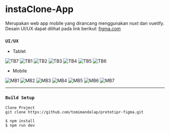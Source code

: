 # instaClone-App

Merupakan web app mobile yang dirancang menggunakan nuxt dan vuetify. Desain UI/UX dapat dilihat pada link berikut: [figma.com](https://www.figma.com/file/4UbNe5DDCFgP61svLJzfQp/Prototipando-no-Figma---Friends-of-Figma%2C-Rio-de-Janeiro-(Community)?node-id=2%3A526)

### ```UI/UX```

- Tablet

![TB7](https://user-images.githubusercontent.com/43200304/122963351-64931e00-d3b0-11eb-9910-5e8d922a7232.PNG)
![TB1](https://user-images.githubusercontent.com/43200304/122963382-69f06880-d3b0-11eb-8468-c52e331255a9.PNG)
![TB2](https://user-images.githubusercontent.com/43200304/122963375-6957d200-d3b0-11eb-8abe-7c5957beb3a6.PNG)
![TB3](https://user-images.githubusercontent.com/43200304/122963373-6826a500-d3b0-11eb-812a-c8de688f5db9.PNG)
![TB4](https://user-images.githubusercontent.com/43200304/122963368-678e0e80-d3b0-11eb-9f3d-695cc69ff04b.PNG)
![TB5](https://user-images.githubusercontent.com/43200304/122963362-66f57800-d3b0-11eb-933b-eb98fdc391f2.PNG)
![TB6](https://user-images.githubusercontent.com/43200304/122963356-665ce180-d3b0-11eb-90da-8df4df90e224.PNG)

- Mobile

![MB1](https://user-images.githubusercontent.com/43200304/122963819-d3707700-d3b0-11eb-9144-4ac4c23c4a48.PNG)
![MB2](https://user-images.githubusercontent.com/43200304/122963818-d23f4a00-d3b0-11eb-80f7-1c40d36dcd40.PNG)
![MB3](https://user-images.githubusercontent.com/43200304/122963813-d1a6b380-d3b0-11eb-8f0d-0e8af08357bc.PNG)
![MB4](https://user-images.githubusercontent.com/43200304/122963805-d0758680-d3b0-11eb-8828-09bf265c7575.PNG)
![MB5](https://user-images.githubusercontent.com/43200304/122963802-cfdcf000-d3b0-11eb-9d61-a2842354b89e.PNG)
![MB6](https://user-images.githubusercontent.com/43200304/122963799-cf445980-d3b0-11eb-86fd-0ec354921a5f.PNG)
![MB7](https://user-images.githubusercontent.com/43200304/122963791-cd7a9600-d3b0-11eb-9667-09da7e276afa.PNG)

---


### ```Build Setup```
```
Clone Project
git clone https://github.com/tomimandalap/prototipr-figma.git

$ npm install
$ npm run dev

```
